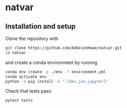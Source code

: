 # natvar

## Installation and setup

Clone the repository with 

```bash
git clone https://github.com/AddisonHowe/natvar.git
cd natvar
```
and create a conda environment by running
```bash
conda env create -p ./env -f environment.yml
conda activate env
python -m pip install -e ".[dev,jax,jupyter]"
```

Check that tests pass:
```bash
pytest tests
```
